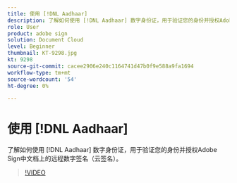 ```yaml
---
title: 使用 [!DNL Aadhaar]
description: 了解如何使用 [!DNL Aadhaar] 数字身份证，用于验证您的身份并授权Adobe Sign中文档中的远程数字签名（云签名）
role: User
product: adobe sign
solution: Document Cloud
level: Beginner
thumbnail: KT-9298.jpg
kt: 9298
source-git-commit: cacee2906e240c1164741d47b0f9e588a9fa1694
workflow-type: tm+mt
source-wordcount: '54'
ht-degree: 0%

---
```


# 使用 [!DNL Aadhaar]

了解如何使用 [!DNL Aadhaar] 数字身份证，用于验证您的身份并授权Adobe Sign中文档上的远程数字签名（云签名）。

>[!VIDEO](https://video.tv.adobe.com/v/338362?hidetitle=true)
